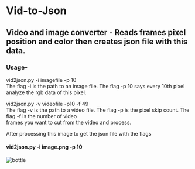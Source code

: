 # Vid-to-Json

## Video and image converter - Reads frames pixel position and color then creates json file with this data. 

### Usage-

  vid2json.py -i imagefile -p 10  
  The flag -i is the path to an image file. The flag -p 10 says every 10th pixel analyze the rgb data of this pixel.  
  
  vid2json.py -v videofile -p10 -f 49   
  The flag -v is the path to a video file. The flag -p is the pixel skip count. The flag -f is the number of video  
  frames you want to cut from the video and process.










After processing this image to get the json file with the flags    
#### vid2json.py -i image.png -p 10  

![bottle](https://user-images.githubusercontent.com/43976537/55659548-32e20c80-57d0-11e9-86e2-255bea0f3abb.png)



  

